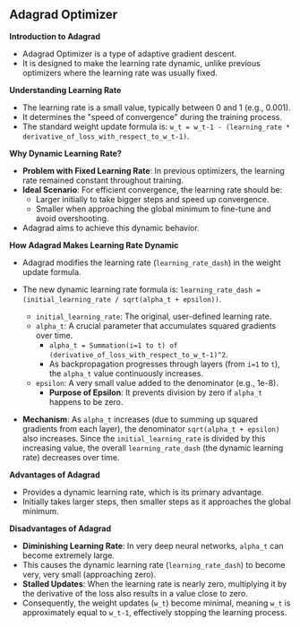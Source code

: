 ## **Adagrad Optimizer**

**Introduction to Adagrad**
*   Adagrad Optimizer is a type of adaptive gradient descent.
*   It is designed to make the learning rate dynamic, unlike previous optimizers where the learning rate was usually fixed.

**Understanding Learning Rate**
*   The learning rate is a small value, typically between 0 and 1 (e.g., 0.001).
*   It determines the "speed of convergence" during the training process.
*   The standard weight update formula is: `w_t = w_t-1 - (learning_rate * derivative_of_loss_with_respect_to_w_t-1)`.

**Why Dynamic Learning Rate?**
*   **Problem with Fixed Learning Rate**: In previous optimizers, the learning rate remained constant throughout training.
*   **Ideal Scenario**: For efficient convergence, the learning rate should be:
    *   Larger initially to take bigger steps and speed up convergence.
    *   Smaller when approaching the global minimum to fine-tune and avoid overshooting.
*   Adagrad aims to achieve this dynamic behavior.

**How Adagrad Makes Learning Rate Dynamic**
*   Adagrad modifies the learning rate (`learning_rate_dash`) in the weight update formula.
*   The new dynamic learning rate formula is:
    `learning_rate_dash = (initial_learning_rate / sqrt(alpha_t + epsilon))`.
    *   `initial_learning_rate`: The original, user-defined learning rate.
    *   `alpha_t`: A crucial parameter that accumulates squared gradients over time.
        *   `alpha_t = Summation(i=1 to t) of (derivative_of_loss_with_respect_to_w_t-1)^2`.
        *   As backpropagation progresses through layers (from `i=1` to `t`), the `alpha_t` value continuously increases.
    *   `epsilon`: A very small value added to the denominator (e.g., 1e-8).
        *   **Purpose of Epsilon**: It prevents division by zero if `alpha_t` happens to be zero.

*   **Mechanism**: As `alpha_t` increases (due to summing up squared gradients from each layer), the denominator `sqrt(alpha_t + epsilon)` also increases. Since the `initial_learning_rate` is divided by this increasing value, the overall `learning_rate_dash` (the dynamic learning rate) decreases over time.

**Advantages of Adagrad**
*   Provides a dynamic learning rate, which is its primary advantage.
*   Initially takes larger steps, then smaller steps as it approaches the global minimum.

**Disadvantages of Adagrad**
*   **Diminishing Learning Rate**: In very deep neural networks, `alpha_t` can become extremely large.
*   This causes the dynamic learning rate (`learning_rate_dash`) to become very, very small (approaching zero).
*   **Stalled Updates**: When the learning rate is nearly zero, multiplying it by the derivative of the loss also results in a value close to zero.
*   Consequently, the weight updates (`w_t`) become minimal, meaning `w_t` is approximately equal to `w_t-1`, effectively stopping the learning process.